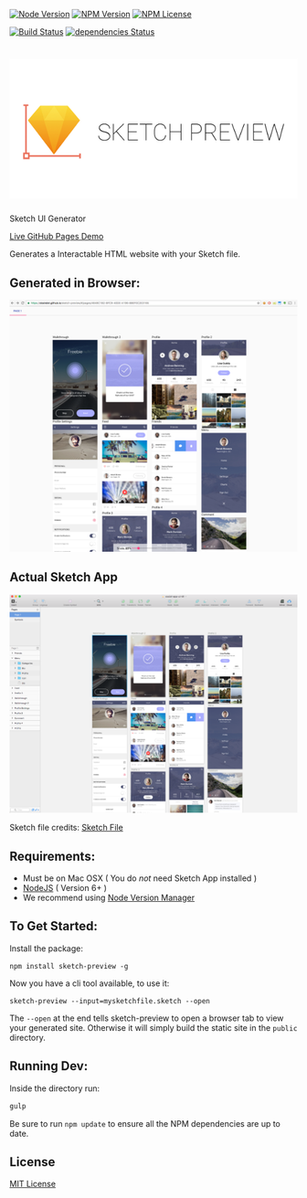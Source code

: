 [![Node Version](https://img.shields.io/node/v/sketch-preview.svg?maxAge=60)](https://www.npmjs.com/package/sketch-preview) [![NPM Version](https://img.shields.io/npm/v/sketch-preview.svg?maxAge=60)](https://www.npmjs.com/package/sketch-preview) [![NPM License](https://img.shields.io/npm/l/sketch-preview.svg?maxAge=60)](https://www.npmjs.com/package/sketch-preview) 

[![Build Status](https://drone.stackdot.com/api/badges/stackdot/sketch-preview/status.svg?maxAge=60)](https://drone.stackdot.com/stackdot/sketch-preview) [![dependencies Status](https://img.shields.io/david/stackdot/sketch-preview.svg?maxAge=60)](https://david-dm.org/stackdot/sketch-preview)

![alt text](screens/logo.png "Sketch Preview")
===

Sketch UI Generator

[Live GitHub Pages Demo](https://stackdot.github.io/sketch-preview/#/pages/4648C1B2-BFC9-40DE-A196-BBEF0C2E3165)

Generates a Interactable HTML website with your Sketch file.

## Generated in Browser:
![alt text](screens/generated.png "Generated Preview")

## Actual Sketch App
![alt text](screens/sketch.png "Sketch App")


Sketch file credits: [Sketch File](http://www.sketchappsources.com/free-source/1985-social-app-sketch-freebie-resource.html)

Requirements:
---

- Must be on Mac OSX ( You do *not* need Sketch App installed )
- [NodeJS](https://nodejs.org/en/download/) ( Version 6+ )
 - We recommend using [Node Version Manager](https://github.com/creationix/nvm)

To Get Started:
---

Install the package:
		
	npm install sketch-preview -g

Now you have a cli tool available, to use it:
	
	sketch-preview --input=mysketchfile.sketch --open

The `--open` at the end tells sketch-preview to open a browser tab to view your generated site. Otherwise it will simply build the static site in the `public` directory.


Running Dev:
---

Inside the directory run:

```bash
gulp
```

Be sure to run `npm update` to ensure all the NPM dependencies are up to date.




License
----

[MIT License](http://en.wikipedia.org/wiki/MIT_License)

